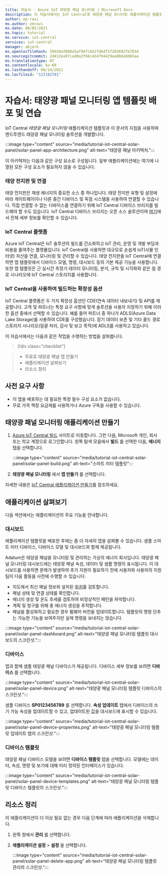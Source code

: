 ```yaml
---
title: 자습서 - Azure IoT 태양광 패널 모니터링 | Microsoft Docs
description: 이 자습서에서는 IoT Central용 태양광 패널 모니터링 애플리케이션 템플릿을 배포하고 사용하는 방법을 보여 줍니다.
author: op-ravi
ms.author: omravi
ms.date: 08/02/2021
ms.topic: tutorial
ms.service: iot-central
services: iot-central
manager: abjork
ms.openlocfilehash: 59650af808a5af947cbb2fd6df1f203692fb7034
ms.sourcegitcommit: 2d412ea97cad0a2f66c434794429ea80da9d65aa
ms.translationtype: HT
ms.contentlocale: ko-KR
ms.lasthandoff: 08/14/2021
ms.locfileid: "122182781"
---
```

# <a name="tutorial-deploy-and-walk-through-the-solar-panel-monitoring-app-template"></a>자습서: 태양광 패널 모니터링 앱 템플릿 배포 및 연습 

IoT Central *태양광 패널 모니터링* 애플리케이션 템플릿과 이 문서의 지침을 사용하여 엔드투엔드 태양광 패널 모니터링 솔루션을 개발합니다.

  :::image type="content" source="media/tutorial-iot-central-solar-panel/solar-panel-app-architecture.png" alt-text="태양광 패널 아키텍처.":::

이 아키텍처는 다음과 같은 구성 요소로 구성됩니다. 일부 애플리케이션에는 여기에 나열된 모든 구성 요소가 필요하지 않을 수 있습니다.

### <a name="solar-panels-and-connectivity"></a>태양 전지판 및 연결

태양 전지판은 재생 에너지의 중요한 소스 중 하나입니다. 태양 전지판 유형 및 설정에 따라 게이트웨이이나 다른 중간 디바이스 및 독점 시스템을 사용하여 연결할 수 있습니다. 직접 연결할 수 없는 디바이스를 연결하기 위해 IoT Central 디바이스 브리지를 빌드해야 할 수도 있습니다. IoT Central 디바이스 브리지는 오픈 소스 솔루션이며 [여기](../core/howto-build-iotc-device-bridge.md)에서 전체 세부 정보를 확인할 수 있습니다. 

### <a name="iot-central-platform"></a>IoT Central 플랫폼

Azure IoT Central은 IoT 솔루션의 빌드를 간소화하고 IoT 관리, 운영 및 개발 부담과 비용을 줄여주는 플랫폼입니다. IoT Central을 사용하면 대규모로 손쉽게 IoT(사물 인터넷) 자산을 연결, 모니터링 및 관리할 수 있습니다. 태양 전지판을 IoT Central에 연결하면 앱 템플릿에서 디바이스 모델, 명령, 대시보드 등의 기본 제공 기능을 사용합니다. 또한 앱 템플릿은 근 실시간 측정기 데이터 모니터링, 분석, 규칙 및 시각화와 같은 웜 경로 시나리오에 IoT Central 스토리지를 사용합니다.

### <a name="extensibility-options-to-build-with-iot-central"></a>IoT Central을 사용하여 빌드하는 확장성 옵션

IoT Central 플랫폼은 두 가지 확장성 옵션인 CDE(연속 데이터 내보내기) 및 API를 제공합니다. 고객 및 파트너는 특정 요구 사항에 맞게 솔루션을 사용자 지정하기 위해 이러한 옵션 중에서 선택할 수 있습니다. 예를 들어 파트너 중 하나가 ADLS(Azure Data Lake Storage)를 사용하여 CDE를 구성했습니다. 장기 데이터 보존 및 기타 콜드 경로 스토리지 시나리오(일괄 처리, 감사 및 보고 목적)에 ADLS를 사용하고 있습니다. 


이 자습서에서는 다음과 같은 작업을 수행하는 방법을 살펴봅니다.

> [!div class="checklist"]

> * 무료로 태양광 패널 앱 만들기
> * 애플리케이션 살펴보기
> * 리소스 정리


## <a name="prerequisites"></a>사전 요구 사항

* 이 앱을 배포하는 데 필요한 특정 필수 구성 요소가 없습니다.
* 무료 가격 책정 요금제를 사용하거나 Azure 구독을 사용할 수 있습니다.


## <a name="create-a-solar-panel-monitoring-application"></a>태양광 패널 모니터링 애플리케이션 만들기


1. [Azure IoT Central 빌드](https://aka.ms/iotcentral) 사이트로 이동합니다. 그런 다음, Microsoft 개인, 회사 또는 학교 계정으로 로그인합니다. 왼쪽 탐색 모음에서 **빌드** 를 선택한 다음, **에너지** 탭을 선택합니다.

    :::image type="content" source="media/tutorial-iot-central-solar-panel/solar-panel-build.png" alt-text="스마트 미터 템플릿":::

1. **태양광 패널 모니터링** 에서 **앱 만들기** 를 선택합니다.

자세한 내용은 [IoT Central 애플리케이션 만들기](../core/howto-create-iot-central-application.md)를 참조하세요.

## <a name="walk-through-the-application"></a>애플리케이션 살펴보기

다음 섹션에서는 애플리케이션의 주요 기능을 안내합니다.

### <a name="dashboard"></a>대시보드

애플리케이션 템플릿을 배포한 후에는 좀 더 자세히 앱을 살펴볼 수 있습니다. 샘플 스마트 미터 디바이스, 디바이스 모델 및 대시보드와 함께 제공됩니다.

Adatum은 태양광 패널을 모니터링 및 관리하는 가상의 에너지 회사입니다. 태양광 패널 모니터링 대시보드에는 태양광 패널 속성, 데이터 및 샘플 명령이 표시됩니다. 이 대시보드를 사용하면 문제가 발생하여 추가 지원이 필요하기 전에 사용자와 사용자의 지원 팀이 다음 활동을 사전에 수행할 수 있습니다.
* 지도에서 최신 패널 정보와 설치된 [위치](../core/howto-use-location-data.md)를 검토합니다.
* 패널 상태 및 연결 상태를 확인합니다.
* 에너지 생성 및 온도 추세를 검토하여 비정상적인 패턴을 파악합니다.
* 계획 및 청구를 위해 총 에너지 생성을 추적합니다.
* 패널을 활성화하고 필요한 경우 펌웨어 버전을 업데이트합니다. 템플릿의 명령 단추는 가능한 기능을 보여주지만 실제 명령을 보내지는 않습니다.

:::image type="content" source="media/tutorial-iot-central-solar-panel/solar-panel-dashboard.png" alt-text="태양광 패널 모니터링 템플릿 대시보드의 스크린샷.":::

### <a name="devices"></a>디바이스

앱과 함께 샘플 태양광 패널 디바이스가 제공됩니다. 디바이스 세부 정보를 보려면 **디바이스** 를 선택합니다.

:::image type="content" source="media/tutorial-iot-central-solar-panel/solar-panel-device.png" alt-text="태양광 패널 모니터링 템플릿 디바이스의 스크린샷.":::

샘플 디바이스 **SP0123456789** 를 선택합니다. **속성 업데이트** 탭에서 디바이스의 쓰기 가능 속성을 업데이트할 수 있고, 업데이트된 값을 대시보드에 표시할 수 있습니다. 

:::image type="content" source="media/tutorial-iot-central-solar-panel/solar-panel-device-properties.png" alt-text="태양광 패널 모니터링 템플릿 업데이트 탭의 스크린샷.":::


### <a name="device-template"></a>디바이스 템플릿

태양광 패널 디바이스 모델을 보려면 **디바이스 템플릿** 탭을 선택합니다. 모델에는 데이터, 속성, 명령 및 보기에 대해 미리 정의된 인터페이스가 있습니다.

:::image type="content" source="media/tutorial-iot-central-solar-panel/solar-panel-device-templates.png" alt-text="태양광 패널 모니터링 템플릿 디바이스 템플릿의 스크린샷.":::


## <a name="clean-up-resources"></a>리소스 정리

이 애플리케이션이 더 이상 필요 없는 경우 다음 단계에 따라 애플리케이션을 삭제합니다.

1. 왼쪽 창에서 **관리** 를 선택합니다.
1. **애플리케이션 설정** > **설정** 을 선택합니다. 

    :::image type="content" source="media/tutorial-iot-central-solar-panel/solar-panel-delete-app.png" alt-text="태양광 패널 모니터링 템플릿 관리의 스크린샷.":::
